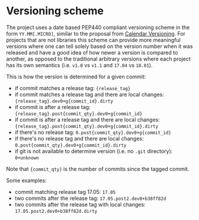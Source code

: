 <!--
Copyright 2017 IBM Corp.

Licensed under the Apache License, Version 2.0 (the "License");
you may not use this file except in compliance with the License.
You may obtain a copy of the License at

   http://www.apache.org/licenses/LICENSE-2.0

Unless required by applicable law or agreed to in writing, software
distributed under the License is distributed on an "AS IS" BASIS,
WITHOUT WARRANTIES OR CONDITIONS OF ANY KIND, either express or implied.
See the License for the specific language governing permissions and
limitations under the License.
-->
# Versioning scheme

The project uses a date based PEP440 compliant versioning scheme in the form `YY.MM[.MICRO]`, similar to the proposal from [Calendar Versioning](https://calver.org).
For projects that are not libraries this scheme can provide more meaningful versions where one can tell solely based on the version number when it
 was released and have a good idea of how newer a version is compared to another, as opposed to the traditional arbitrary versions
 where each project has its own semantics (i.e. `v1.0` vs `v1.1` and `17.04` vs `18.01`).

This is how the version is determined for a given commit:

- if commit matches a release tag: `{release_tag}`
- if commit matches a release tag and there are local changes: `{release_tag}.dev0+g{commit_id}.dirty`
- if commit is after a release tag: `{release_tag}.post{commit_qty}.dev0+g{commit_id}`
- if commit is after a release tag and there are local changes: `{release_tag}.post{commit_qty}.dev0+g{commit_id}.dirty`
- if there's no release tag: `0.post{commit_qty}.dev0+g{commit_id}`
- if there's no release tag and there are local changes: `0.post{commit_qty}.dev0+g{commit_id}.dirty`
- if git is not available to determine version (i.e. no `.git` directory): `0+unknown`

Note that `{commit_qty}` is the number of commits since the tagged commit.

Some examples:

- commit matching release tag 17.05: `17.05`
- two commits after the release tag: `17.05.post2.dev0+b38ff82d`
- two commits after the release tag with local changes: `17.05.post2.dev0+b38ff82d.dirty`
